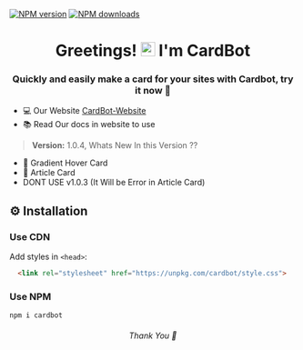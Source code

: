 [![NPM version](https://img.shields.io/badge/versions-1.0.4-blue)](https://npmjs.org/package/cardbot)
[![NPM downloads](https://img.shields.io/badge/download-70%20people%2Fweek-green)](https://npmjs.org/package/cardbot)

<h1 align="center">Greetings! <img src="https://media.giphy.com/media/hvRJCLFzcasrR4ia7z/giphy.gif" width="25px"> I'm CardBot</h1>
<h3 align="center"> Quickly and easily make a card for your sites with Cardbot, try it now 💖</h3>

 - 💻 Our Website [CardBot-Website](https://cardbot.netlify.app/)
 - 📚 Read Our docs in website to use



> **Version:** 1.0.4, Whats New In this Version ??
+ 🎨 Gradient Hover Card 
+ 📰 Article Card
+ DONT USE v1.0.3 (It Will be Error in Article Card)

## ⚙ Installation

### Use CDN

Add styles in `<head>`:

```html
  <link rel="stylesheet" href="https://unpkg.com/cardbot/style.css">  
```
### Use NPM
`npm i cardbot`


 <h6 align="center"> Thank You 🤞<h6>

